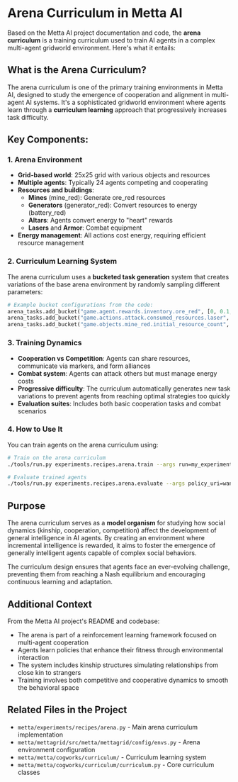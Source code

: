 # Arena Curriculum in Metta AI

Based on the Metta AI project documentation and code, the **arena curriculum** is a training curriculum used to train AI agents in a complex multi-agent gridworld environment. Here's what it entails:

## What is the Arena Curriculum?

The arena curriculum is one of the primary training environments in Metta AI, designed to study the emergence of cooperation and alignment in multi-agent AI systems. It's a sophisticated gridworld environment where agents learn through a **curriculum learning** approach that progressively increases task difficulty.

## Key Components:

### 1. **Arena Environment**
- **Grid-based world**: 25x25 grid with various objects and resources
- **Multiple agents**: Typically 24 agents competing and cooperating
- **Resources and buildings**:
  - **Mines** (mine_red): Generate ore_red resources
  - **Generators** (generator_red): Convert resources to energy (battery_red)
  - **Altars**: Agents convert energy to "heart" rewards
  - **Lasers** and **Armor**: Combat equipment
- **Energy management**: All actions cost energy, requiring efficient resource management

### 2. **Curriculum Learning System**
The arena curriculum uses a **bucketed task generation** system that creates variations of the base arena environment by randomly sampling different parameters:

```python
# Example bucket configurations from the code:
arena_tasks.add_bucket("game.agent.rewards.inventory.ore_red", [0, 0.1, 0.5, 0.9, 1.0])
arena_tasks.add_bucket("game.actions.attack.consumed_resources.laser", [1, 100])  # Enable/disable combat
arena_tasks.add_bucket("game.objects.mine_red.initial_resource_count", [0, 1])  # Randomize starting resources
```

### 3. **Training Dynamics**
- **Cooperation vs Competition**: Agents can share resources, communicate via markers, and form alliances
- **Combat system**: Agents can attack others but must manage energy costs
- **Progressive difficulty**: The curriculum automatically generates new task variations to prevent agents from reaching optimal strategies too quickly
- **Evaluation suites**: Includes both basic cooperation tasks and combat scenarios

### 4. **How to Use It**
You can train agents on the arena curriculum using:

```bash
# Train on the arena curriculum
./tools/run.py experiments.recipes.arena.train --args run=my_experiment

# Evaluate trained agents
./tools/run.py experiments.recipes.arena.evaluate --args policy_uri=wandb://run/my_experiment
```

## Purpose

The arena curriculum serves as a **model organism** for studying how social dynamics (kinship, cooperation, competition) affect the development of general intelligence in AI agents. By creating an environment where incremental intelligence is rewarded, it aims to foster the emergence of generally intelligent agents capable of complex social behaviors.

The curriculum design ensures that agents face an ever-evolving challenge, preventing them from reaching a Nash equilibrium and encouraging continuous learning and adaptation.

## Additional Context

From the Metta AI project's README and codebase:

- The arena is part of a reinforcement learning framework focused on multi-agent cooperation
- Agents learn policies that enhance their fitness through environmental interaction
- The system includes kinship structures simulating relationships from close kin to strangers
- Training involves both competitive and cooperative dynamics to smooth the behavioral space

## Related Files in the Project

- `metta/experiments/recipes/arena.py` - Main arena curriculum implementation
- `metta/mettagrid/src/metta/mettagrid/config/envs.py` - Arena environment configuration
- `metta/metta/cogworks/curriculum/` - Curriculum learning system
- `metta/metta/cogworks/curriculum/curriculum.py` - Core curriculum classes

